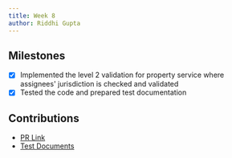 ```yaml
---
title: Week 8
author: Riddhi Gupta
---
```


## Milestones

- [x] Implemented the level 2 validation for property service where assignees' jurisdiction is checked and validated
- [x] Tested the code and prepared test documentation

## Contributions

- [PR Link](https://github.com/egovernments/municipal-services/pull/1030)
- [Test Documents](https://drive.google.com/drive/folders/1m300KnPtPwmRwUSluNQWWTJdrzVsZvsm)
